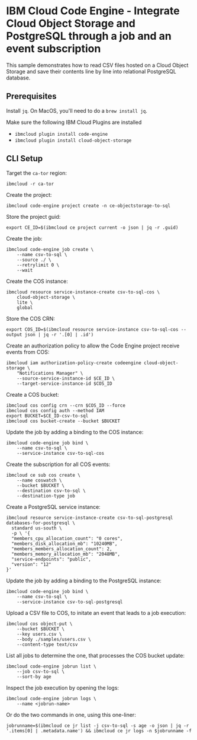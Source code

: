 # IBM Cloud Code Engine - Integrate Cloud Object Storage and PostgreSQL through a job and an event subscription

This sample demonstrates how to read CSV files hosted on a Cloud Object Storage and save their contents line by line into relational PostgreSQL database.

## Prerequisites

Install `jq`. On MacOS, you'll need to do a `brew install jq`.

Make sure the following IBM Cloud Plugins are installed
- `ibmcloud plugin install code-engine`
- `ibmcloud plugin install cloud-object-storage`
## CLI Setup

Target the `ca-tor` region:
```
ibmcloud -r ca-tor
```

Create the project:
```
ibmcloud code-engine project create -n ce-objectstorage-to-sql
```

Store the project guid:
```
export CE_ID=$(ibmcloud ce project current -o json | jq -r .guid)
```

Create the job:
```
ibmcloud code-engine job create \
    --name csv-to-sql \
    --source ./ \
    --retrylimit 0 \
    --wait
```

Create the COS instance:
```
ibmcloud resource service-instance-create csv-to-sql-cos \
    cloud-object-storage \ 
    lite \
    global
```

Store the COS CRN:
```
export COS_ID=$(ibmcloud resource service-instance csv-to-sql-cos --output json | jq -r '.[0] | .id')
```

Create an authorization policy to allow the Code Engine project receive events from COS:
```
ibmcloud iam authorization-policy-create codeengine cloud-object-storage \
    "Notifications Manager" \
    --source-service-instance-id $CE_ID \
    --target-service-instance-id $COS_ID
```

Create a COS bucket:
```
ibmcloud cos config crn --crn $COS_ID --force
ibmcloud cos config auth --method IAM
export BUCKET=$CE_ID-csv-to-sql
ibmcloud cos bucket-create --bucket $BUCKET
```

Update the job by adding a binding to the COS instance:
```
ibmcloud code-engine job bind \
    --name csv-to-sql \
    --service-instance csv-to-sql-cos
```

Create the subscription for all COS events:
```
ibmcloud ce sub cos create \
    --name coswatch \
    --bucket $BUCKET \
    --destination csv-to-sql \
    --destination-type job
```

Create a PostgreSQL service instance:
```
ibmcloud resource service-instance-create csv-to-sql-postgresql databases-for-postgresql \
  standard us-south \ 
  -p \ '{
  "members_cpu_allocation_count": "0 cores",
  "members_disk_allocation_mb": "10240MB",
  "members_members_allocation_count": 2,
  "members_memory_allocation_mb": "2048MB",
  "service-endpoints": "public",
  "version": "12"
}'
```

Update the job by adding a binding to the PostgreSQL instance:
```
ibmcloud code-engine job bind \
    --name csv-to-sql \
    --service-instance csv-to-sql-postgresql
```

Upload a CSV file to COS, to initate an event that leads to a job execution:
```
ibmcloud cos object-put \
    --bucket $BUCKET \
    --key users.csv \
    --body ./samples/users.csv \
    --content-type text/csv
```

List all jobs to determine the one, that processes the COS bucket update:
```
ibmcloud code-engine jobrun list \
    --job csv-to-sql \
    --sort-by age
```

Inspect the job execution by opening the logs:
```
ibmcloud code-engine jobrun logs \
    --name <jobrun-name>
```

Or do the two commands in one, using this one-liner:
```
jobrunname=$(ibmcloud ce jr list -j csv-to-sql -s age -o json | jq -r '.items[0] | .metadata.name') && ibmcloud ce jr logs -n $jobrunname -f
```